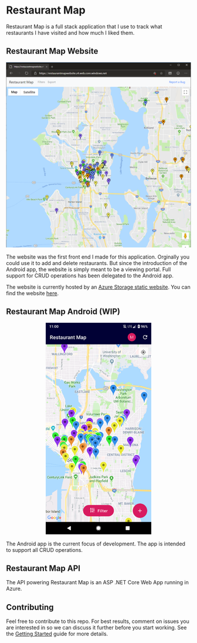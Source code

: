 # Restaurant Map #

Restaurant Map is a full stack application that I use to track what restaurants I have visited and how much I liked them.

## Restaurant Map Website ##

<p align="center">
<img src="./ReadmeImages/website.png" width="528.5">
</p>

The website was the first front end I made for this application. Orginally you could use it to add and delete restaurants. But since the introduction of the Android app, the website is simply meant to be a viewing portal. Full support for CRUD operations has been delegated to the Android app.

The website is currently hosted by an [Azure Storage static website](https://docs.microsoft.com/en-us/azure/storage/blobs/storage-blob-static-website). You can find the website [here](https://restaurantmapwebsite.z4.web.core.windows.net/).

## Restaurant Map Android (WIP) ##
<p align="center">
<img src="./ReadmeImages/android.png" width="288">
</p>

The Android app is the current focus of development. The app is intended to support all CRUD operations.

## Restaurant Map API ##

The API powering Restaurant Map is an ASP .NET Core Web App running in Azure.

## Contributing ##

Feel free to contribute to this repo. For best results, comment on issues you are interested in so we can discuss it further before you start working. See the [Getting Started](/GettingStarted.md) guide for more details.
